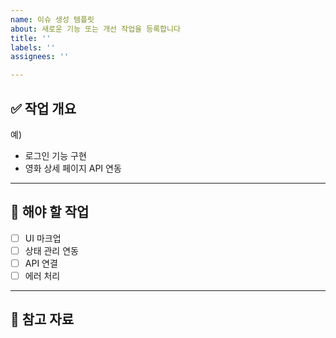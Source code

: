 ```yaml
---
name: 이슈 생성 템플릿
about: 새로운 기능 또는 개선 작업을 등록합니다
title: ''
labels: ''
assignees: ''

---
```


## ✅ 작업 개요
<!-- 어떤 기능을 구현할 예정인가요? -->

예)
- 로그인 기능 구현
- 영화 상세 페이지 API 연동

---

## 🧩 해야 할 작업
<!-- 필요한 세부 작업 항목을 체크리스트로 작성해주세요 -->

- [ ] UI 마크업
- [ ] 상태 관리 연동
- [ ] API 연결
- [ ] 에러 처리

---


## 📎 참고 자료
<!-- 피그마, API 문서, 유사 사례 등 -->
